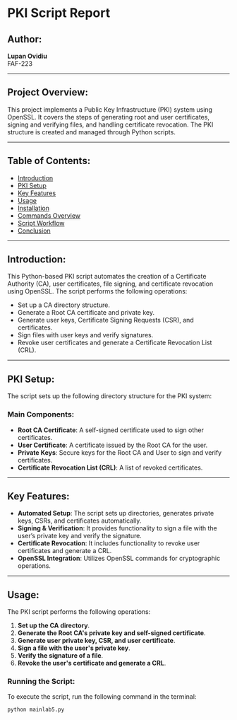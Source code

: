 # PKI Script Report

## Author:
**Lupan Ovidiu**  
FAF-223

---

## Project Overview:
This project implements a Public Key Infrastructure (PKI) system using OpenSSL. It covers the steps of generating root and user certificates, signing and verifying files, and handling certificate revocation. The PKI structure is created and managed through Python scripts.

---

## Table of Contents:
- [Introduction](#introduction)
- [PKI Setup](#pki-setup)
- [Key Features](#key-features)
- [Usage](#usage)
- [Installation](#installation)
- [Commands Overview](#commands-overview)
- [Script Workflow](#script-workflow)
- [Conclusion](#conclusion)

---

## Introduction:
This Python-based PKI script automates the creation of a Certificate Authority (CA), user certificates, file signing, and certificate revocation using OpenSSL. The script performs the following operations:
- Set up a CA directory structure.
- Generate a Root CA certificate and private key.
- Generate user keys, Certificate Signing Requests (CSR), and certificates.
- Sign files with user keys and verify signatures.
- Revoke user certificates and generate a Certificate Revocation List (CRL).

---

## PKI Setup:
The script sets up the following directory structure for the PKI system:


### Main Components:
- **Root CA Certificate**: A self-signed certificate used to sign other certificates.
- **User Certificate**: A certificate issued by the Root CA for the user.
- **Private Keys**: Secure keys for the Root CA and User to sign and verify certificates.
- **Certificate Revocation List (CRL)**: A list of revoked certificates.

---

## Key Features:
- **Automated Setup**: The script sets up directories, generates private keys, CSRs, and certificates automatically.
- **Signing & Verification**: It provides functionality to sign a file with the user’s private key and verify the signature.
- **Certificate Revocation**: It includes functionality to revoke user certificates and generate a CRL.
- **OpenSSL Integration**: Utilizes OpenSSL commands for cryptographic operations.

---

## Usage:
The PKI script performs the following operations:
1. **Set up the CA directory**.
2. **Generate the Root CA's private key and self-signed certificate**.
3. **Generate user private key, CSR, and user certificate**.
4. **Sign a file with the user's private key**.
5. **Verify the signature of a file**.
6. **Revoke the user's certificate and generate a CRL**.

### Running the Script:
To execute the script, run the following command in the terminal:
```bash
python mainlab5.py

